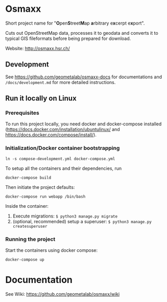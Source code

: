 # Osmaxx

Short project name for "<strong>O</strong>pen<strong>S</strong>treet<strong>M</strong>ap <strong>a</strong>rbitrary e<strong>x</strong>cerpt e<strong>x</strong>port".

Cuts out OpenStreetMap data, processes it to geodata and converts it to typical GIS fileformats before being prepared for download. 

Website: http://osmaxx.hsr.ch/

## Development

See https://github.com/geometalab/osmaxx-docs for documentations and `/docs/development.md` for 
more detailed instructions.

## Run it locally on Linux

### Prerequisites

To run this project locally, you need docker and docker-compose installed 
(https://docs.docker.com/installation/ubuntulinux/ and https://docs.docker.com/compose/install/).

### Initialization/Docker container bootstrapping

```shell
ln -s compose-development.yml docker-compose.yml
```

To setup all the containers and their dependencies, run

`docker-compose build`

Then initiate the project defaults:

`docker-compose run webapp /bin/bash`

Inside the container:

1. Execute migrations: `$ python3 manage.py migrate`
2. (optional, recommended) setup a superuser: `$ python3 manage.py createsuperuser`

### Running the project

Start the containers using docker compose:

`docker-compose up`

# Documentation

See Wiki: https://github.com/geometalab/osmaxx/wiki
